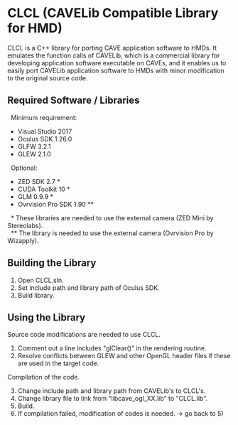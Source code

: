 # CLCL (CAVELib Compatible Library for HMD)

CLCL is a C++ library for porting CAVE application software to HMDs. 
It emulates the function calls of CAVELib, which is a commercial library 
for developing application software executable on CAVEs, 
and it enables us to easily port CAVELib application software 
to HMDs with minor modification to the original source code.

## Required Software / Libraries

&nbsp; Minimum requirement:

- Visual Studio 2017
- Oculus SDK 1.26.0
- GLFW 3.2.1
- GLEW 2.1.0

&nbsp; Optional:

- ZED SDK 2.7 *
- CUDA Toolkit 10 *
- GLM 0.9.9 *
- Ovrvision Pro SDK 1.90 **

&nbsp; \*  These libraries are needed to use the external camera (ZED Mini by Stereolabs).  
&nbsp; \** The library is needed to use the external camera (Ovrvision Pro by Wizapply).

## Building the Library

1) Open CLCL.sln.
2) Set include path and library path of Oculus SDK.
3) Build library.

## Using the Library

Source code modifications are needed to use CLCL.

1) Comment out a line includes "glClear()" in the rendering routine.
2) Resolve conflicts between GLEW and other OpenGL header files if these are used in the target code.

Compilation of the code.

3) Change include path and library path from CAVELib's to CLCL's.
4) Change library file to link from "libcave_ogl_XX.lib" to "CLCL.lib".
5) Build.
6) If compilation failed, modification of codes is needed. -> go back to 5)
